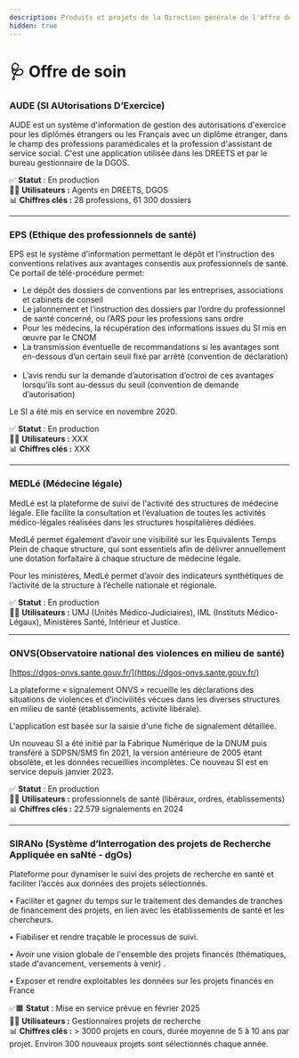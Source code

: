 ```yaml
---
description: Produits et projets de la Direction générale de l'offre de soin (DGOS).
hidden: true
---
```


# 🩺 Offre de soin

### AUDE​ (SI AUtorisations D’Exercice)

AUDE est un système d'information de gestion des autorisations d'exercice pour les diplômés étrangers ou les Français avec un diplôme étranger, dans le champ des professions paramédicales et la profession d'assistant de service social. C'est une application utilisée dans les DREETS et par le bureau gestionnaire de la DGOS.&#x20;

✅ **Statut** : En production\
👷‍♂️ **Utilisateurs :** Agents en DREETS, DGOS\
📊 **Chiffres clés :** 28 professions, 61 300 dossiers

***

### EPS​ (Ethique des professionnels de santé)

EPS est le système d’information permettant le dépôt et l’instruction des conventions relatives aux avantages consentis aux professionnels de santé​. Ce portail de télé-procédure permet:​

* Le dépôt des dossiers de conventions par les entreprises, associations et cabinets de conseil​
* Le jalonnement et l’instruction des dossiers par l’ordre du professionnel de santé concerné, ou l’ARS pour les professions sans ordre​
* Pour les médecins, la récupération des informations issues du SI mis en œuvre par le CNOM​
* La transmission éventuelle de recommandations si les avantages sont en-dessous d’un certain seuil fixé par arrêté (convention de déclaration) ​
* L’avis rendu sur la demande d’autorisation d’octroi de ces avantages lorsqu’ils sont au-dessus du seuil (convention de demande d’autorisation)​

Le SI a été mis en service en novembre 2020.

✅ **Statut** : En production \
👷‍♂️ **Utilisateurs :** XXX\
📊 **Chiffres clés :** XXX

***

### MEDLé​ (Médecine légale)

MedLé est la plateforme de suivi de l'activité des structures de médecine légale. ​Elle facilite la consultation et l’évaluation de toutes les activités médico-légales réalisées dans les structures hospitalières dédiées. ​

MedLé permet également d’avoir une visibilité sur les Equivalents Temps Plein de chaque structure, qui sont essentiels afin de délivrer annuellement une dotation forfaitaire à chaque structure de médecine légale.​

Pour les ministères, MedLé permet d’avoir des indicateurs synthétiques de l’activité de la structure à l’échelle nationale et régionale.

✅ **Statut** : En production\
👷‍♂️ **Utilisateurs :** UMJ (Unités Médico-Judiciaires), IML (Instituts Médico-Légaux), Ministères Santé, Intérieur et Justice.

***

### ONVS​ (Observatoire national des violences en milieu de santé)

[https://dgos-onvs.sante.gouv.fr/](https://dgos-onvs.sante.gouv.fr/)

La plateforme « signalement ONVS » recueille les déclarations des situations de violences et d’incivilités vécues dans les diverses structures en milieu de santé (établissements, activité libérale).​

L'application est basée sur la saisie d'une fiche de signalement détaillée.​

​Un nouveau SI a été initié par la Fabrique Numérique de la DNUM puis transféré à SDPSN/SMS fin 2021, la version antérieure de 2005 étant obsolète, et les données recueillies incomplètes.​ Ce nouveau SI est en service depuis janvier 2023.​

✅ **Statut** : En production\
👷‍♂️ **Utilisateurs :** professionnels de santé (libéraux, ordres, établissements)\
📊 **Chiffres clés :** 22.579 signalements en 2024&#x20;

***

### SIRANo (Système d’Interrogation des projets de Recherche Appliquée en saNté - dgOs​)

Plateforme pour dynamiser le suivi des projets de recherche en santé et faciliter l’accès aux données des projets sélectionnés.​

• Faciliter et gagner du temps sur le traitement des demandes de tranches de financement des projets, en lien avec les établissements de santé et les chercheurs.​

• Fiabiliser et rendre traçable le processus de suivi.​

• Avoir une vision globale de l'ensemble des projets financés (thématiques, stade d'avancement, versements à venir) .​

• Exposer et rendre exploitables les données sur les projets financés en France​

✅🟧 **Statut** : Mise en service prévue en février 2025\
👷‍♂️ **Utilisateurs :** Gestionnaires projets de recherche\
📊 **Chiffres clés :** > 3000 projets en cours​, durée moyenne de 5 à 10 ans par projet​. Environ 300 nouveaux projets sont sélectionnés chaque année.

